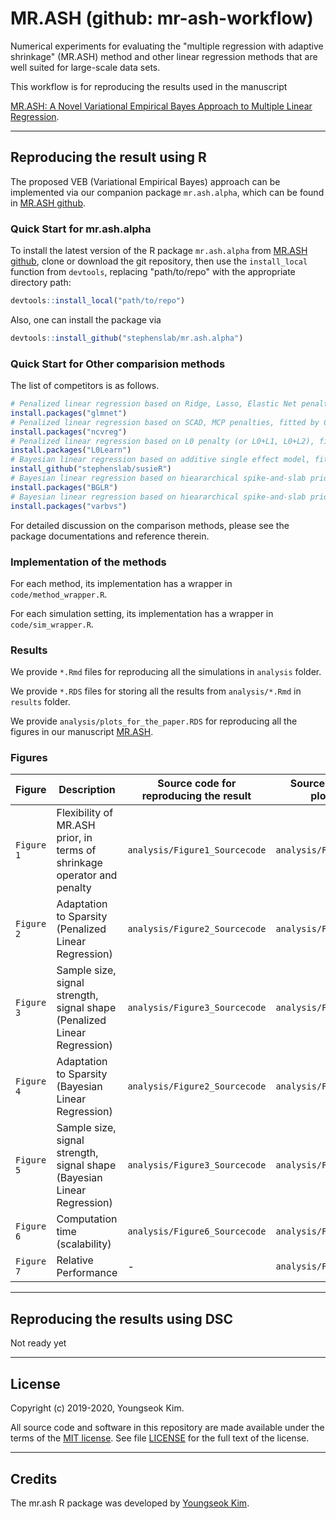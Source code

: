# MR.ASH (github: mr-ash-workflow)

Numerical experiments for evaluating the "multiple regression with adaptive
shrinkage" (MR.ASH) method and other linear regression methods that
are well suited for large-scale data sets.

This workflow is for reproducing the results used in the manuscript

[MR.ASH: A Novel Variational Empirical Bayes Approach to Multiple Linear Regression][mr-ash-manu].

---------------------------------------------------------------

## Reproducing the result using R

The proposed VEB (Variational Empirical Bayes) approach can be implemented via our companion package `mr.ash.alpha`,
which can be found in [MR.ASH github][mr-ash-alpha].

### Quick Start for mr.ash.alpha

To install the latest version of the R package `mr.ash.alpha` from [MR.ASH github][mr-ash-alpha], clone or
download the git repository, then use the `install_local` function from
`devtools`, replacing "path/to/repo" with the appropriate directory path:

```r
devtools::install_local("path/to/repo")
```

Also, one can install the package via

```r
devtools::install_github("stephenslab/mr.ash.alpha")
```

### Quick Start for Other comparision methods

The list of competitors is as follows.

```r
# Penalized linear regression based on Ridge, Lasso, Elastic Net penalties, fitted by CV (Ridge, Lass, E-NET)
install.packages("glmnet")
# Penalized linear regression based on SCAD, MCP penalties, fitted by CV (SCAD, MCP)
install.packages("ncvreg")
# Penalized linear regression based on L0 penalty (or L0+L1, L0+L2), fitted by CV (L0Learn)
install.packages("L0Learn")
# Bayesian linear regression based on additive single effect model, fitted by VB (SuSiE)
install_github("stephenslab/susieR")
# Bayesian linear regression based on hieararchical spike-and-slab prior, fitted by MCMC (BayesB, BLasso)
install.packages("BGLR")
# Bayesian linear regression based on hieararchical spike-and-slab prior, fitted by VB and discrete BMA (varbvs)
install.packages("varbvs")
```

For detailed discussion on the comparison methods, please see the package documentations and reference therein.

### Implementation of the methods

For each method, its implementation has a wrapper in `code/method_wrapper.R`.

For each simulation setting, its implementation has a wrapper in `code/sim_wrapper.R`.

### Results

We provide `*.Rmd` files for reproducing all the simulations in `analysis` folder.

We provide `*.RDS` files for storing all the results from `analysis/*.Rmd` in `results` folder.

We provide `analysis/plots_for_the_paper.RDS` for reproducing all the figures in our manuscript [MR.ASH][mr-ash-manu].

### Figures

| Figure     | Description                                                              | Source code for reproducing the result | Source code for plotting |   |
|------------|--------------------------------------------------------------------------|----------------------------------------|--------------------------|---|
| `Figure 1` | Flexibility of MR.ASH prior, in terms of shrinkage operator and penalty  | `analysis/Figure1_Sourcecode`          | `analysis/Figure1_Plot`  |   |
| `Figure 2` | Adaptation to Sparsity (Penalized Linear Regression)                     | `analysis/Figure2_Sourcecode`          | `analysis/Figure2_Plot`  |   |
| `Figure 3` | Sample size, signal strength, signal shape (Penalized Linear Regression) | `analysis/Figure3_Sourcecode`          | `analysis/Figure3_Plot`  |   |
| `Figure 4` | Adaptation to Sparsity (Bayesian Linear Regression)                      | `analysis/Figure2_Sourcecode`          | `analysis/Figure4_Plot`  |   |
| `Figure 5` | Sample size, signal strength, signal shape (Bayesian Linear Regression)  | `analysis/Figure3_Sourcecode`          | `analysis/Figure5_Plot`  |   |
| `Figure 6` | Computation time (scalability)                                           | `analysis/Figure6_Sourcecode`          | `analysis/Figure6_Plot`  |   |
| `Figure 7` | Relative Performance                                                     | -          | `analysis/Figure7_Plot`  |   |


---------------------------------------------------------------

## Reproducing the results using DSC

Not ready yet

---------------------------------------------------------------

## License

Copyright (c) 2019-2020, Youngseok Kim.

All source code and software in this repository are made available
under the terms of the [MIT license][mit-license]. See
file [LICENSE](LICENSE) for the full text of the license.

---------------------------------------------------------------

## Credits

The mr.ash R package was developed by [Youngseok Kim][youngseok].

[mit-license]: https://opensource.org/licenses/mit-license.html
[devtools]: https://github.com/r-lib/devtools
[uchicago]: https://www.uchicago.edu
[youngseok]: https://github.com/youngseok-kim
[mr-ash-manu]: https://https://stephenslab.uchicago.edu/
[mr-ash-alpha]: https://github.com/stephenslab/mr.ash.alpha
